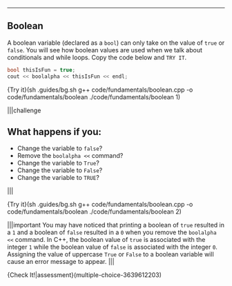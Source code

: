 ---

## Boolean
A boolean variable (declared as a `bool`) can only take on the value of `true` or `false`. You will see how boolean values are used when we talk about conditionals and while loops. Copy the code below and `TRY IT`.

```c++
bool thisIsFun = true;
cout << boolalpha << thisIsFun << endl;
```

{Try it}(sh .guides/bg.sh g++ code/fundamentals/boolean.cpp -o code/fundamentals/boolean ./code/fundamentals/boolean 1)

|||challenge
## What happens if you:
* Change the variable to `false`?
* Remove the `boolalpha <<` command?
* Change the variable to `True`?
* Change the variable to `False`?
* Change the variable to `TRUE`?

|||

{Try it}(sh .guides/bg.sh g++ code/fundamentals/boolean.cpp -o code/fundamentals/boolean ./code/fundamentals/boolean 2)

|||important
You may have noticed that printing a boolean of `true` resulted in a `1` and a boolean of `false` resulted in a `0` when you remove the `boolalpha <<` command. In C++, the boolean value of `true` is associated with the integer `1` while the boolean value of `false` is associated with the integer `0`. Assigning the value of uppercase `True` or `False` to a boolean variable will cause an error message to appear.
|||

{Check It!|assessment}(multiple-choice-3639612203)
